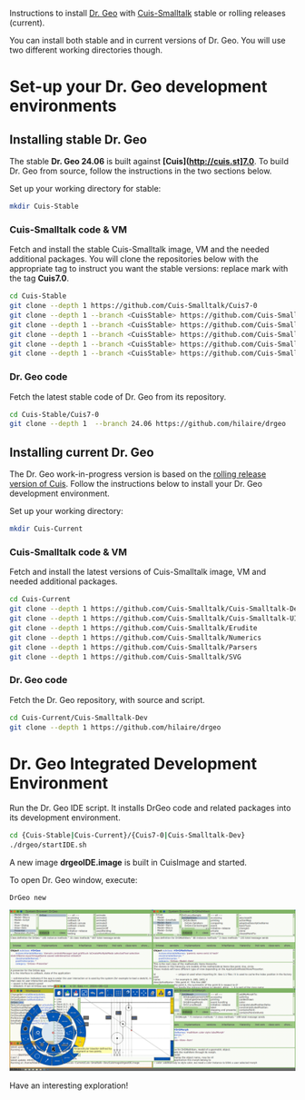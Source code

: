 Instructions to install [Dr. Geo](https://www.gnu.org/s/dr-geo/) with
[Cuis-Smalltalk](http://cuis.st) stable or rolling releases (current).

You can install both stable and in current versions of Dr. Geo. You
will use two different working directories though.

# Set-up your Dr. Geo development environments

## Installing stable Dr. Geo 
The stable **Dr. Geo 24.06** is built against
**[Cuis](http://cuis.st]7.0**. To build Dr. Geo from source, follow
the instructions in the two sections below.

Set up your working directory for stable:

```bash
mkdir Cuis-Stable
```

### Cuis-Smalltalk code & VM
Fetch and install the stable Cuis-Smalltalk image, VM and the needed
additional packages. You will clone the repositories below with the
appropriate tag to instruct you want the stable versions: replace mark
**<CuisStable>** with the tag **Cuis7.0**.

```bash
cd Cuis-Stable
git clone --depth 1 https://github.com/Cuis-Smalltalk/Cuis7-0
git clone --depth 1 --branch <CuisStable> https://github.com/Cuis-Smalltalk/Cuis-Smalltalk-UI
git clone --depth 1 --branch <CuisStable> https://github.com/Cuis-Smalltalk/Erudite
git clone --depth 1 --branch <CuisStable> https://github.com/Cuis-Smalltalk/Numerics
git clone --depth 1 --branch <CuisStable> https://github.com/Cuis-Smalltalk/Parsers
git clone --depth 1 --branch <CuisStable> https://github.com/Cuis-Smalltalk/SVG
```

### Dr. Geo code
Fetch the latest stable code of Dr. Geo from its repository.

```bash
cd Cuis-Stable/Cuis7-0
git clone --depth 1  --branch 24.06 https://github.com/hilaire/drgeo
```

## Installing current Dr. Geo
The Dr. Geo work-in-progress version is based on the [rolling release
version of
Cuis](https://github.com/Cuis-Smalltalk/Cuis-Smalltalk-Dev). Follow
the instructions below to install your Dr. Geo development
environment.

Set up your working directory:
```bash
mkdir Cuis-Current
```

### Cuis-Smalltalk code & VM
Fetch and install the latest versions of Cuis-Smalltalk image, VM and
needed additional packages.

```bash
cd Cuis-Current
git clone --depth 1 https://github.com/Cuis-Smalltalk/Cuis-Smalltalk-Dev
git clone --depth 1 https://github.com/Cuis-Smalltalk/Cuis-Smalltalk-UI
git clone --depth 1 https://github.com/Cuis-Smalltalk/Erudite
git clone --depth 1 https://github.com/Cuis-Smalltalk/Numerics
git clone --depth 1 https://github.com/Cuis-Smalltalk/Parsers
git clone --depth 1 https://github.com/Cuis-Smalltalk/SVG
```

### Dr. Geo code
Fetch the Dr. Geo repository, with source and script.

```bash
cd Cuis-Current/Cuis-Smalltalk-Dev
git clone --depth 1 https://github.com/hilaire/drgeo
```

# Dr. Geo Integrated Development Environment
Run the Dr. Geo IDE script. It installs DrGeo code and related
packages into its development environment.

```bash
cd {Cuis-Stable|Cuis-Current}/{Cuis7-0|Cuis-Smalltalk-Dev}
./drgeo/startIDE.sh
```

A new image **drgeoIDE.image** is built in CuisImage and started.

To open Dr. Geo window, execute:
```smalltalk
DrGeo new
```

![Dr. Geo IDE](DrGeoIDE.png)

Have an interesting exploration!
